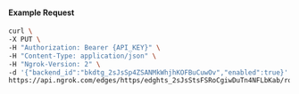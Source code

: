 <!-- Code generated for API Clients. DO NOT EDIT. -->

#### Example Request

```bash
curl \
-X PUT \
-H "Authorization: Bearer {API_KEY}" \
-H "Content-Type: application/json" \
-H "Ngrok-Version: 2" \
-d '{"backend_id":"bkdtg_2sJsSp4ZSANMkWhjhKOFBuCuwOv","enabled":true}' \
https://api.ngrok.com/edges/https/edghts_2sJsStsFSRoCgiwDuTn4NFLbKab/routes/edghtsrt_2sJsSp6p1UNvkKU5qHvbKRNmL7Y/backend
```
